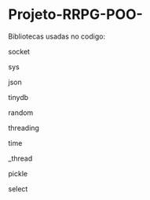 # Projeto-RRPG-POO-

Bibliotecas usadas no codigo:

socket

sys

json

tinydb

random

threading

time

_thread

pickle

select
